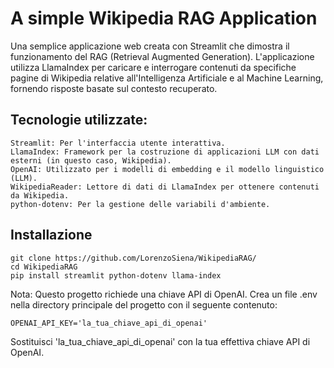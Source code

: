 # A simple Wikipedia RAG Application

Una semplice applicazione web creata con Streamlit che dimostra il funzionamento del RAG (Retrieval Augmented Generation). 
L'applicazione utilizza LlamaIndex per caricare e interrogare contenuti da specifiche pagine di Wikipedia relative all'Intelligenza Artificiale e al Machine Learning, fornendo risposte basate sul contesto recuperato.

## Tecnologie utilizzate:

    Streamlit: Per l'interfaccia utente interattiva.
    LlamaIndex: Framework per la costruzione di applicazioni LLM con dati esterni (in questo caso, Wikipedia).
    OpenAI: Utilizzato per i modelli di embedding e il modello linguistico (LLM).
    WikipediaReader: Lettore di dati di LlamaIndex per ottenere contenuti da Wikipedia.
    python-dotenv: Per la gestione delle variabili d'ambiente.

## Installazione

    git clone https://github.com/LorenzoSiena/WikipediaRAG/
    cd WikipediaRAG
    pip install streamlit python-dotenv llama-index

Nota: Questo progetto richiede una chiave API di OpenAI. Crea un file .env nella directory principale del progetto con il seguente contenuto:

    OPENAI_API_KEY='la_tua_chiave_api_di_openai'

Sostituisci 'la_tua_chiave_api_di_openai' con la tua effettiva chiave API di OpenAI.

